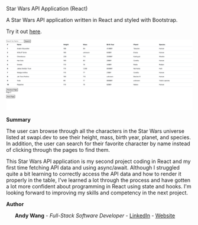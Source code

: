 Star Wars API Application (React)

A Star Wars API application written in React and styled with Bootstrap.

Try it out <a href=https://afternoon-sea-24753.herokuapp.com>here</a>.

<img width="1254" alt="SWAPI screen shot" src="public/screenShot.png">


<b>Summary</b>

The user can browse through all the characters in the Star Wars universe listed at swapi.dev to see their height, mass, birth year, planet, and species.  In addition, the user can search for their favorite character by name instead of clicking through the pages to find them.

This Star Wars API application is my second project coding in React and my first time fetching API data and using async/await.  Although I struggled quite a bit learning to correctly access the API data and how to render it properly in the table, I've learned a lot through the process and have gotten a lot more confident about programming in React using state and hooks.  I'm looking forward to improving my skills and competency in the next project.

<b>Author</b>
<ul><b>Andy Wang</b> - <i>Full-Stack Software Developer - </i><a href=https://www.linkedin.com/in/andy-wang-wreckcreation>LinkedIn</a> - <a href=https://www.wreckcreation.net> Website </a>